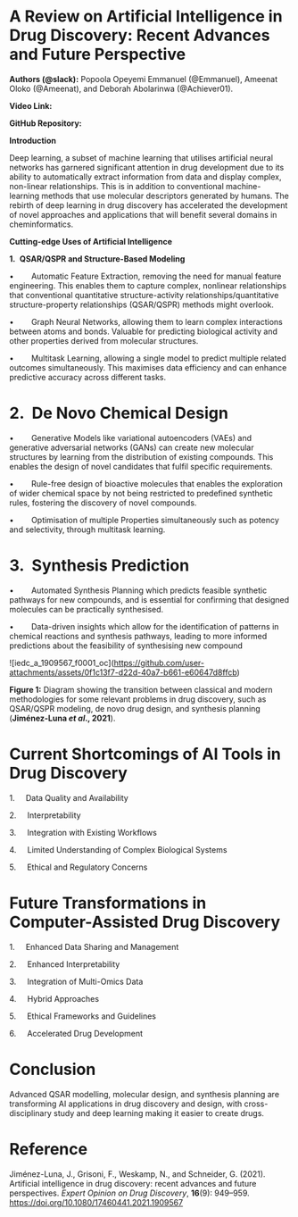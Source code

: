# A Review on Artificial Intelligence in Drug Discovery: Recent Advances and Future Perspective

**Authors (@slack):** Popoola Opeyemi Emmanuel (@Emmanuel), Ameenat Oloko (@Ameenat), and Deborah Abolarinwa (@Achiever01).

**Video Link:**

**GitHub Repository:**

**Introduction**

Deep learning, a subset of machine learning that utilises artificial neural networks has garnered significant attention in drug development due to its ability to automatically extract information from data and display complex, non-linear relationships. This is in addition to conventional machine-learning methods that use molecular descriptors generated by humans. The rebirth of deep learning in drug discovery has accelerated the development of novel approaches and applications that will benefit several domains in cheminformatics.

**Cutting-edge Uses of Artificial Intelligence**

**1.**  **QSAR/QSPR and Structure-Based Modeling**

•        Automatic Feature Extraction, removing the need for manual feature engineering. This enables them to capture complex, nonlinear relationships that conventional quantitative structure-activity relationships/quantitative structure-property relationships (QSAR/QSPR) methods might overlook.

•        Graph Neural Networks, allowing them to learn complex interactions between atoms and bonds. Valuable for predicting biological activity and other properties derived from molecular structures.

•        Multitask Learning, allowing a single model to predict multiple related outcomes simultaneously. This maximises data efficiency and can enhance predictive accuracy across different tasks.

# 2.  De Novo Chemical Design

•        Generative Models like variational autoencoders (VAEs) and generative adversarial networks (GANs) can create new molecular structures by learning from the distribution of existing compounds. This enables the design of novel candidates that fulfil specific requirements.

•        Rule-free design of bioactive molecules that enables the exploration of wider chemical space by not being restricted to predefined synthetic rules, fostering the discovery of novel compounds.

•        Optimisation of multiple Properties simultaneously such as potency and selectivity, through multitask learning.

# 3.  Synthesis Prediction

•        Automated Synthesis Planning which predicts feasible synthetic pathways for new compounds, and is essential for confirming that designed molecules can be practically synthesised.

•        Data-driven insights which allow for the identification of patterns in chemical reactions and synthesis pathways, leading to more informed predictions about the feasibility of synthesising new compound

  

!\[iedc\_a\_1909567\_f0001\_oc\](https://github.com/user-attachments/assets/0f1c13f7-d22d-40a7-b661-e60647d8ffcb)

**Figure 1:** Diagram showing the transition between classical and modern methodologies for some relevant problems in drug discovery, such as QSAR/QSPR modeling, de novo drug design, and synthesis planning (**Jiménez-Luna *et al*., 2021**).

  

  

# Current Shortcomings of AI Tools in Drug Discovery

1.     Data Quality and Availability

2.     Interpretability

3.     Integration with Existing Workflows

4.     Limited Understanding of Complex Biological Systems

5.     Ethical and Regulatory Concerns

# Future Transformations in Computer-Assisted Drug Discovery

1.     Enhanced Data Sharing and Management

2.     Enhanced Interpretability

3.     Integration of Multi-Omics Data

4.     Hybrid Approaches

5.     Ethical Frameworks and Guidelines

6.     Accelerated Drug Development

# Conclusion

Advanced QSAR modelling, molecular design, and synthesis planning are transforming AI applications in drug discovery and design, with cross-disciplinary study and deep learning making it easier to create drugs.

# Reference

Jiménez-Luna, J., Grisoni, F., Weskamp, N., and Schneider, G. (2021). Artificial intelligence in drug discovery: recent advances and future perspectives. *Expert Opinion on Drug Discovery*, **16**(9): 949–959. https://doi.org/10.1080/17460441.2021.1909567